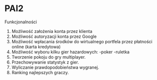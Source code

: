 # PAI2


Funkcjonalności
1. Możliwość założenia konta przez klienta
2. Możliwość autoryzacji konta przez Google
3. Możliwość wpłacania środków do wirtualnego portfela przez płatności online (karta kredytowa)
4. Możliwość wyboru kilku gier hazardowych:
	-poker
	-ruletka
5. Tworzenie pokoju do gry multiplayer.
6. Przechowywanie statystyk z gier.
7. Wyliczanie prawdopodobieństwa wygranej.
8. Ranking najlepszych graczy.
